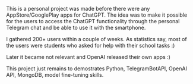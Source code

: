 This is a personal project was made before there were any AppStore/GooglePlay apps for ChatGPT.
The idea was to make it possible for the users to access the ChatGPT functionality through the personal Telegram chat and be able to use it with the smartphone.

I gathered 200+ users within a couple of weeks.
As statistics say, most of the users were students who asked for help with their school tasks :) 

Later it became not relevant and OpenAI released their own apps :)

This project just remains to demostrates Python, TelegramBotAPI, OpenAI API, MongoDB, model fine-tuning skills. 
